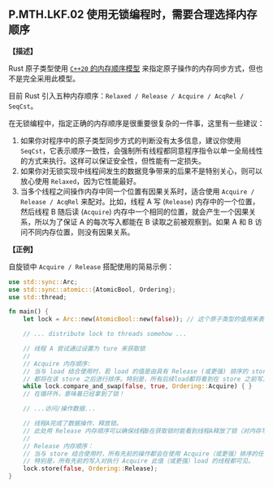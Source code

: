 ## P.MTH.LKF.02 使用无锁编程时，需要合理选择内存顺序

**【描述】**

Rust 原子类型使用 [`C++20` 的内存顺序模型](https://zh.cppreference.com/w/cpp/atomic/memory_order) 来指定原子操作的内存同步方式，但也不是完全采用此模型。

目前 Rust 引入五种内存顺序：`Relaxed / Release / Acquire / AcqRel / SeqCst`。

在无锁编程中，指定正确的内存顺序是很重要很复杂的一件事，这里有一些建议：
1. 如果你对程序中的原子类型同步方式的判断没有太多信息，建议你使用 `SeqCst`，它表示顺序一致性，会强制所有线程都同意程序指令以单一全局线性的方式来执行。这样可以保证安全性，但性能有一定损失。
2. 如果你对无锁实现中线程间发生的数据竞争带来的后果不是特别关心，则可以放心使用 `Relaxed`，因为它性能最好。
3. 当多个线程之间操作内存中同一个位置有因果关系时，适合使用 `Acquire / Release / AcqRel` 来配对。比如，线程 A 写 (`Release`) 内存中的一个位置，然后线程 B 随后读 (`Acquire`) 内存中一个相同的位置，就会产生一个因果关系，所以为了保证 A 的每次写入都能在 B 读取之前被观察到。如果 A 和 B 访问不同内存位置，则没有因果关系。

**【正例】**

自旋锁中 `Acquire / Release` 搭配使用的简易示例：

```rust
use std::sync::Arc;
use std::sync::atomic::{AtomicBool, Ordering};
use std::thread;

fn main() {
    let lock = Arc::new(AtomicBool::new(false)); // 这个原子类型的值用来表示 "是否获取到锁"

    // ... distribute lock to threads somehow ...

    // 线程 A 尝试通过设置为 ture 来获取锁
    //
    // Acquire 内存顺序:
    // 当与 load 结合使用时，若 load 的值是由具有 Release (或更强) 排序的 store 操作写入的，则所有后续操作
    // 都将在该 store 之后进行排序。特别是，所有后续load都将看到在 store 之前写入的数据。
    while lock.compare_and_swap(false, true, Ordering::Acquire) { }
    // 在循环外，意味着已经拿到了锁！

    // ...访问/操作数据...

    // 线程A完成了数据操作，释放锁。
    // 此处用 Release 内存顺序可以确保线程B在获取锁时能看到线程A释放了锁（对内存写入 false）
    //
    // Release 内存顺序：
    // 当与 store 结合使用时，所有先前的操作都会在使用 Acquire（或更强）排序的任何 load 此值之前排序。
    // 特别是，所有先前的写入对执行 Acquire 此值（或更强）load 的线程都可见。
    lock.store(false, Ordering::Release);
}
```
